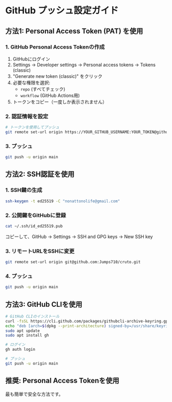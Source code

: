 # GitHub プッシュ設定ガイド

## 方法1: Personal Access Token (PAT) を使用

### 1. GitHub Personal Access Tokenの作成
1. GitHubにログイン
2. Settings → Developer settings → Personal access tokens → Tokens (classic)
3. "Generate new token (classic)" をクリック
4. 必要な権限を選択:
   - `repo` (すべてチェック)
   - `workflow` (GitHub Actions用)
5. トークンをコピー（一度しか表示されません）

### 2. 認証情報を設定
```bash
# トークンを使用してプッシュ
git remote set-url origin https://YOUR_GITHUB_USERNAME:YOUR_TOKEN@github.com/Jumps710/cruto.git
```

### 3. プッシュ
```bash
git push -u origin main
```

## 方法2: SSH認証を使用

### 1. SSH鍵の生成
```bash
ssh-keygen -t ed25519 -C "nonattonolife@gmail.com"
```

### 2. 公開鍵をGitHubに登録
```bash
cat ~/.ssh/id_ed25519.pub
```
コピーして、GitHub → Settings → SSH and GPG keys → New SSH key

### 3. リモートURLをSSHに変更
```bash
git remote set-url origin git@github.com:Jumps710/cruto.git
```

### 4. プッシュ
```bash
git push -u origin main
```

## 方法3: GitHub CLIを使用

```bash
# GitHub CLIのインストール
curl -fsSL https://cli.github.com/packages/githubcli-archive-keyring.gpg | sudo dd of=/usr/share/keyrings/githubcli-archive-keyring.gpg
echo "deb [arch=$(dpkg --print-architecture) signed-by=/usr/share/keyrings/githubcli-archive-keyring.gpg] https://cli.github.com/packages stable main" | sudo tee /etc/apt/sources.list.d/github-cli.list > /dev/null
sudo apt update
sudo apt install gh

# ログイン
gh auth login

# プッシュ
git push -u origin main
```

## 推奨: Personal Access Tokenを使用

最も簡単で安全な方法です。